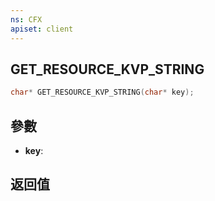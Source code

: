 ```yaml
---
ns: CFX
apiset: client
---
```

## GET_RESOURCE_KVP_STRING

```c
char* GET_RESOURCE_KVP_STRING(char* key);
```


## 參數
* **key**: 

## 返回值
